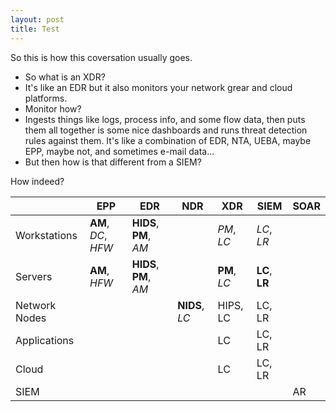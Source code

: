 ```yaml
---
layout: post
title: Test
---
```


So this is how this coversation usually goes.

- So what is an XDR?
- It's like an EDR but it also monitors your network grear and cloud platforms.
- Monitor how?
- Ingests things like logs, process info, and some flow data, then puts them all together is some nice dashboards and runs threat detection rules against them. It's like a combination of EDR, NTA, UEBA, maybe EPP, maybe not, and sometimes e-mail data...
- But then how is that different from a SIEM?

How indeed? 

|               | EPP                 | EDR                    | NDR            | XDR          | SIEM             | SOAR |
| ---           | ---                 | ---                    | ---            | ---          | ---              | ---  |
| Workstations  | **AM**, *DC*, *HFW* | **HIDS**, **PM**, *AM* |                | *PM*, *LC*   | *LC*, *LR*       |      |
| Servers       | **AM**, *HFW*       | **HIDS**, **PM**, *AM* |                | **PM**, *LC* | **LC**, **LR**   |      |
| Network Nodes |                     |                        | **NIDS**, *LC* |  HIPS, LC     | LC, LR   |      |
| Applications  |                     |          |          |  LC         | LC, LR   |      |
| Cloud         |                     |          |          |  LC         | LC, LR   |      |
| SIEM          |                     |          |          |             |          | AR   |
